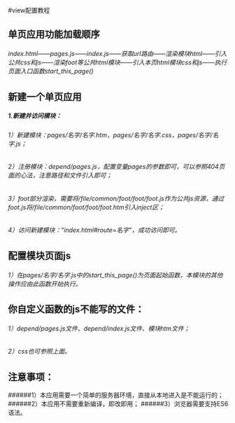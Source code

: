 #view配置教程

## 单页应用功能加载顺序

###### index.html——pages.js——index.js——获取url路由——渲染模块html——引入公共css和js——渲染foot等公共html模块——引入本页html模块css和js——执行页面入口函数start_this_page()

## 新建一个单页应用
##### 1.新建并访问模块：
###### 1）新建模块：pages/名字/名字.htm，pages/名字/名字.css，pages/名字/名字.js；
###### 2）注册模块：depend/pages.js，配置变量pages的参数即可，可以参照404页面的心法，注意路径和文件引入即可；
###### 3）foot部分渲染，需要将/file/common/foot/foot/foot.js作为公共js资源，通过foot.js将/file/common/foot/foot/foot.htm引入inject区；
###### 4）访问新建模块：“index.html#route=名字”，成功访问即可。

## 配置模块页面js
###### 1）在pages/名字/名字.js中的start_this_page()为页面起始函数，本模块的其他操作应由此函数开始执行。

## 你自定义函数的js不能写的文件：
###### 1）depend/pages.js文件、depend/index.js文件、模块htm文件；
###### 2）css也可参照上面。

## 注意事项：
######1）本应用需要一个简单的服务器环境，直接从本地进入是不能运行的；
######2）本应用不需要重新编译，即改即用；
######3）浏览器需要支持ES6语法。